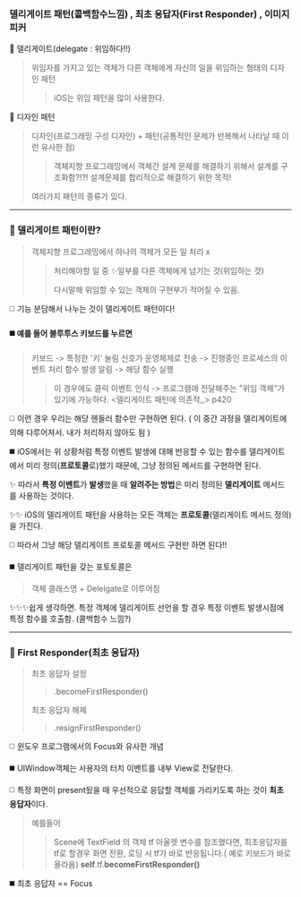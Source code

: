 ### 델리게이트 패턴(콜백함수느낌) , 최초 응답자(First Responder) , 이미지 피커

🌱 델리게이트(delegate : 위임하다!!)
> 위임자를 가지고 있는 객체가 다른 객체에게 자신의 일을 위임하는 형태의 디자인 패턴
> >iOS는 위임 패턴을 많이 사용한다.

🌱 디자인 패턴
> 디자인(프로그래밍 구성 디자인) + 패턴(공통적인 문제가 반복해서 나타날 때 이런 유사한 점)
> > 객체지향 프로그래밍에서 객체간 설계 문제를 해결하기 위해서 설계를 구조화함?!?!
> 설계문제를 합리적으로 해결하기 위한 목적!
>
> 여러가지 패턴의 종류가 있다.

---

### 🔭 델리게이트 패턴이란?

> 객체지향 프로그래밍에서 하나의 객체가 모든 일 처리 x
> >처리해야할 일 중 ✨일부를 다른 객체에게 넘기는 것(위임하는 것)
> >
> > 다시말해 위임할 수 있는 객체의 구현부가 적어질 수 있음.

:white_medium_square: 기능 분담해서 나누는 것이 델리게이트 패턴이다!

#### :black_medium_square: 예를 들어 블루투스 키보드를 누르면 
> 키보드 -> 특정한 '키' 눌림 신호가 운영체제로 전송 -> 진행중인 프로세스의 이벤트 처리 함수 발생 알림 -> 해당 함수  실행 
> > 이 경우에도 클릭 이벤트 인식 -> 프로그램에 전달해주는 "위임 객체"가 있기에 가능하다. <델리게이트 패턴에 의존적,,> p420

:white_medium_square: 이런 경우 우리는 해당 헨들러 함수만 구현하면 된다. ( 이 중간 과정을 델리게이트에 의해  다루어져서. 내가 처리하지 않아도 됨 )

:black_medium_square: iOS에서는 위 상황처럼 특정 이벤트 발생에 대해 반응할 수 있는 함수를 델리게이트에서 미리 정의(**프로토콜**로)했기 때문에, 그냥 정의된 메서드를 구현하면 된다.

✨ 따라서 **특정 이벤트**가 **발생**했을 때 **알려주는 방법**은 미리 정의된 **델리게이트** 메서드를 사용하는 것이다.

✨✨ iOS의 델리게이트 패턴을 사용하는 모든 객체는 **프로토콜**(델리게이트 메서드 정의)을 가진다.

:white_medium_square: 따라서 그냥 해당 델리게이트 프로토콜 메서드 구현만 하면 된다!!

:black_medium_square: 델리게이트 패턴을 갖는 포토토콜은 
> 객체 클래스명 + Delelgate로 이루어짐

✨✨✨쉽게 생각하면. 특정 객체에 델리게이트 선언을 할 경우 특정 이벤트 발생시점에 특정 함수를 호출함. (콜백함수 느낌?)

---

### 🔭 First Responder(최초 응답자)
> 최초 응답자 설정
> 
>> .becomeFirstResponder()
>
> 최초 응답자 해제
>> .resignFirstResponder()

:white_medium_square: 윈도우 프로그램에서의 Focus와 유사한 개념

:black_medium_square: UIWindow객체는 사용자의 터치 이벤트를 내부 View로 전달한다.

:white_medium_square: 특정 화면이 present됬을 때 우선적으로 응답할 객체를 가리키도록 하는 것이 **최초 응답자**이다.

> 예를들어
> > Scene에 TextField 의 객체 tf 아울렛 변수를 참조했다면, 최초응답자를 tf로 할경우 화면 전환, 로딩 시 tf가 바로 반응됩니다.( 예로 키보드가 바로 올라옴)
> **self**.tf.**becomeFirstResponder()**

:black_medium_square: 최초 응답자 == Focus
